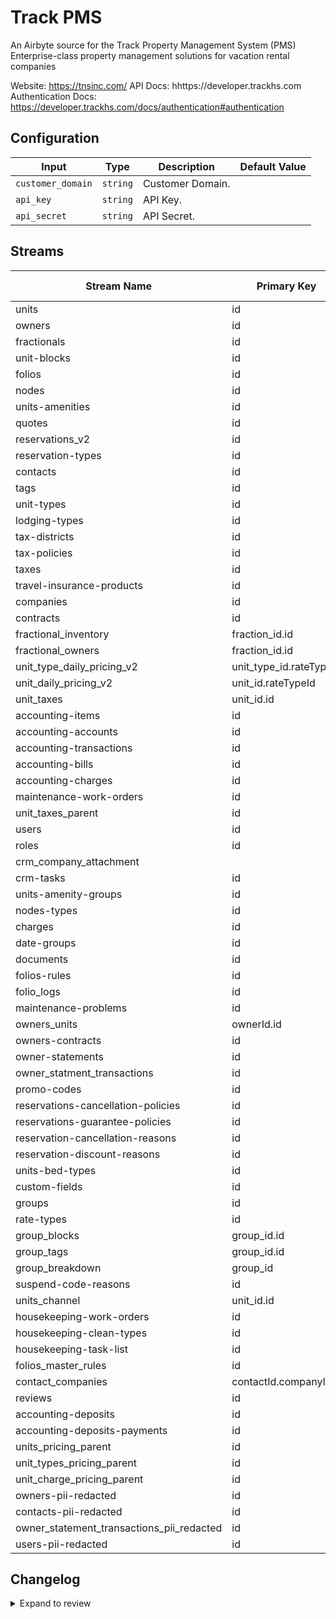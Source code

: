 # Track PMS
An Airbyte source for the Track Property Management System (PMS)
Enterprise-class property management solutions for vacation rental companies

Website: https://tnsinc.com/
API Docs: hhttps://developer.trackhs.com
Authentication Docs: https://developer.trackhs.com/docs/authentication#authentication

## Configuration

| Input | Type | Description | Default Value |
|-------|------|-------------|---------------|
| `customer_domain` | `string` | Customer Domain.  |  |
| `api_key` | `string` | API Key.  |  |
| `api_secret` | `string` | API Secret.  |  |

## Streams
| Stream Name | Primary Key | Pagination | Supports Full Sync | Supports Incremental |
|-------------|-------------|------------|---------------------|----------------------|
| units | id | DefaultPaginator | ✅ |  ✅  |
| owners | id | DefaultPaginator | ✅ |  ✅  |
| fractionals | id | DefaultPaginator | ✅ |  ❌  |
| unit-blocks | id | DefaultPaginator | ✅ |  ❌  |
| folios | id | DefaultPaginator | ✅ |  ❌  |
| nodes | id | DefaultPaginator | ✅ |  ❌  |
| units-amenities | id | DefaultPaginator | ✅ |  ❌  |
| quotes | id | DefaultPaginator | ✅ |  ❌  |
| reservations_v2 | id | DefaultPaginator | ✅ |  ✅  |
| reservation-types | id | DefaultPaginator | ✅ |  ❌  |
| contacts | id | DefaultPaginator | ✅ |  ✅  |
| tags | id | DefaultPaginator | ✅ |  ❌  |
| unit-types | id | DefaultPaginator | ✅ |  ❌  |
| lodging-types | id | DefaultPaginator | ✅ |  ❌  |
| tax-districts | id | DefaultPaginator | ✅ |  ❌  |
| tax-policies | id | DefaultPaginator | ✅ |  ❌  |
| taxes | id | DefaultPaginator | ✅ |  ❌  |
| travel-insurance-products | id | DefaultPaginator | ✅ |  ❌  |
| companies | id | DefaultPaginator | ✅ |  ✅  |
| contracts | id | DefaultPaginator | ✅ |  ❌  |
| fractional_inventory | fraction_id.id | DefaultPaginator | ✅ |  ❌  |
| fractional_owners | fraction_id.id | DefaultPaginator | ✅ |  ❌  |
| unit_type_daily_pricing_v2 | unit_type_id.rateTypeId | DefaultPaginator | ✅ |  ❌  |
| unit_daily_pricing_v2 | unit_id.rateTypeId | DefaultPaginator | ✅ |  ❌  |
| unit_taxes | unit_id.id | DefaultPaginator | ✅ |  ❌  |
| accounting-items | id | DefaultPaginator | ✅ |  ❌  |
| accounting-accounts | id | DefaultPaginator | ✅ |  ❌  |
| accounting-transactions | id | DefaultPaginator | ✅ |  ❌  |
| accounting-bills | id | DefaultPaginator | ✅ |  ❌  |
| accounting-charges | id | DefaultPaginator | ✅ |  ❌  |
| maintenance-work-orders | id | DefaultPaginator | ✅ |  ✅  |
| unit_taxes_parent | id | DefaultPaginator | ✅ |  ✅  |
| users | id | DefaultPaginator | ✅ |  ❌  |
| roles | id | DefaultPaginator | ✅ |  ❌  |
| crm_company_attachment |  | DefaultPaginator | ✅ |  ❌  |
| crm-tasks | id | DefaultPaginator | ✅ |  ❌  |
| units-amenity-groups | id | DefaultPaginator | ✅ |  ❌  |
| nodes-types | id | DefaultPaginator | ✅ |  ❌  |
| charges | id | DefaultPaginator | ✅ |  ❌  |
| date-groups | id | DefaultPaginator | ✅ |  ❌  |
| documents | id | DefaultPaginator | ✅ |  ❌  |
| folios-rules | id | DefaultPaginator | ✅ |  ❌  |
| folio_logs | id | DefaultPaginator | ✅ |  ❌  |
| maintenance-problems | id | DefaultPaginator | ✅ |  ❌  |
| owners_units | ownerId.id | DefaultPaginator | ✅ |  ❌  |
| owners-contracts | id | DefaultPaginator | ✅ |  ❌  |
| owner-statements | id | DefaultPaginator | ✅ |  ❌  |
| owner_statment_transactions | id | DefaultPaginator | ✅ |  ❌  |
| promo-codes | id | DefaultPaginator | ✅ |  ❌  |
| reservations-cancellation-policies | id | DefaultPaginator | ✅ |  ❌  |
| reservations-guarantee-policies | id | DefaultPaginator | ✅ |  ❌  |
| reservation-cancellation-reasons | id | DefaultPaginator | ✅ |  ❌  |
| reservation-discount-reasons | id | DefaultPaginator | ✅ |  ❌  |
| units-bed-types | id | DefaultPaginator | ✅ |  ❌  |
| custom-fields | id | DefaultPaginator | ✅ |  ❌  |
| groups | id | DefaultPaginator | ✅ |  ❌  |
| rate-types | id | DefaultPaginator | ✅ |  ❌  |
| group_blocks | group_id.id | DefaultPaginator | ✅ |  ❌  |
| group_tags | group_id.id | DefaultPaginator | ✅ |  ❌  |
| group_breakdown | group_id | DefaultPaginator | ✅ |  ❌  |
| suspend-code-reasons | id | DefaultPaginator | ✅ |  ❌  |
| units_channel | unit_id.id | DefaultPaginator | ✅ |  ❌  |
| housekeeping-work-orders | id | DefaultPaginator | ✅ |  ✅  |
| housekeeping-clean-types | id | DefaultPaginator | ✅ |  ❌  |
| housekeeping-task-list | id | DefaultPaginator | ✅ |  ❌  |
| folios_master_rules | id | DefaultPaginator | ✅ |  ❌  |
| contact_companies | contactId.companyId | DefaultPaginator | ✅ |  ❌  |
| reviews | id | DefaultPaginator | ✅ |  ❌  |
| accounting-deposits | id | DefaultPaginator | ✅ |  ❌  |
| accounting-deposits-payments | id | DefaultPaginator | ✅ |  ❌  |
| units_pricing_parent | id | DefaultPaginator | ✅ |  ✅  |
| unit_types_pricing_parent | id | DefaultPaginator | ✅ |  ❌  |
| unit_charge_pricing_parent | id | DefaultPaginator | ✅ |  ❌  |
| owners-pii-redacted | id | DefaultPaginator | ✅ |  ✅  |
| contacts-pii-redacted | id | DefaultPaginator | ✅ |  ✅  |
| owner_statement_transactions_pii_redacted | id | DefaultPaginator | ✅ |  ❌  |
| users-pii-redacted | id | DefaultPaginator | ✅ |  ❌  |

## Changelog

<details>
  <summary>Expand to review</summary>

| Version          | Date       | Subject        |
|------------------|------------|----------------|
| 0.0.1 | 2024-10-18 | Initial release by [@blakeflei](https://github.com/blakeflei) via Connector Builder|

</details>